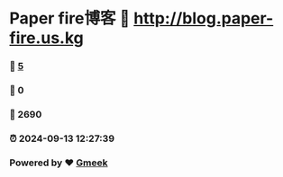 # Paper fire博客 :link: http://blog.paper-fire.us.kg 
### :page_facing_up: [5](http://blog.paper-fire.us.kg/tag.html) 
### :speech_balloon: 0 
### :hibiscus: 2690 
### :alarm_clock: 2024-09-13 12:27:39 
### Powered by :heart: [Gmeek](https://github.com/Meekdai/Gmeek)
